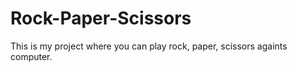 # Rock-Paper-Scissors
This is my project where you can play rock, paper, scissors againts computer.
